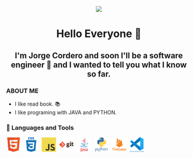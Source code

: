 <div id = "header" align = "center">
    <img src = "https://media.giphy.com/media/yhfTY8JL1wIAE/giphy.gif" width = "200" />
    <h1>Hello Everyone 🫡</h1>
    <h2>
    I'm  Jorge Cordero and soon I'll be a software engineer 👻
    and I wanted to tell you what I know so far.
    </h2>
</div>

### ABOUT ME

- I like read book. 📚
- I like programing with JAVA and PYTHON.

<div align = "left">
    <h3>🔨 Languages and Tools</h3>
     <div>
        <img src="https://github.com/devicons/devicon/blob/master/icons/html5/html5-original.svg" title="HTML5" alt="HTML" width="40" height="40"/>&nbsp;
        <img src="https://github.com/devicons/devicon/blob/master/icons/css3/css3-plain-wordmark.svg"  title="CSS3" alt="CSS" width="40" height="40"/>&nbsp;
        <img src="https://github.com/devicons/devicon/blob/master/icons/javascript/javascript-original.svg" title="JavaScript" alt="JavaScript" width="40" height="40"/>&nbsp;
        <img src="https://github.com/devicons/devicon/blob/master/icons/git/git-original-wordmark.svg" title="Git" **alt="Git" width="40" height="40"/>&nbsp;
        <img src="https://github.com/devicons/devicon/blob/master/icons/java/java-original-wordmark.svg" title="Java" alt="Java" width="40" height="40"/>&nbsp;
        <img src="https://github.com/devicons/devicon/blob/master/icons/python/python-original-wordmark.svg" title="Python" alt="Python" width="40" height="40"/>&nbsp;
        <img src="https://github.com/devicons/devicon/blob/master/icons/firebase/firebase-plain-wordmark.svg" title="Firebase" alt="Firebase" width="40" height="40"/>&nbsp;
        <img src="https://github.com/devicons/devicon/blob/master/icons/vscode/vscode-original-wordmark.svg" title="VS CODE" alt="VISUAL STUDIO CODE" width="40" height="40"/>&nbsp;
      </div>

</div>
